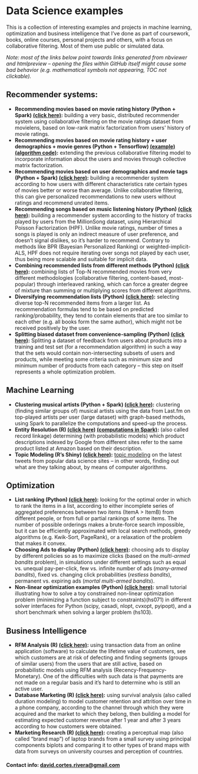 # Data Science examples

This is a collection of interesting examples and projects in machine learning, optimization and business intelligence that I’ve done as part of coursework, books, online courses, personal projects and others, with a focus on collaborative filtering. Most of them use public or simulated data.

_Note: most of the links below point towards links generated from nbviewer and htmlpreview – opening the files within GitHub itself might cause some bad behavior (e.g. mathematical symbols not appearing, TOC not clickable)._

## Recommender systems:
* **Recommending movies based on movie rating history (Python + Spark) [(click here)](https://github.com/david-cortes/datascienceprojects/blob/master/machine_learning/recommender_system.ipynb):** building a very basic, distributed recommender system using collaborative filtering on the movie ratings dataset from movielens, based on low-rank matrix factorization from users' history of movie ratings.
* **Recommending movies based on movie rating history + user demographics + movie genres (Python + Tensorflow) [(example)](http://nbviewer.jupyter.org/github/david-cortes/cmfrec/blob/master/example/cmfrec_movielens_sideinfo.ipynb) [(algorithm code)](https://github.com/david-cortes/cmfrec/blob/master/cmfrec/__init__.py):** extending the previous collaborative filtering model to incorporate information about the users and movies through collective matrix factorization.
* **Recommending movies based on user demographics and movie tags (Python + Spark) [(click here)](http://nbviewer.ipython.org/github/david-cortes/datascienceprojects/blob/master/machine_learning/recommender_system_w_coldstart.ipynb):** building a recommender system according to how users with different characteristics rate certain types of movies better or worse than average. Unlike collaborative filtering, this can give personalized recommendations to new users without ratings and recommend unrated items. 
* **Recommending songs based on music listening history (Python) [(click here)](http://nbviewer.ipython.org/github/david-cortes/datascienceprojects/blob/master/machine_learning/hierarchical_poisson_factorization.ipynb):** building a recommender system according to the history of tracks played by users from the MillionSong dataset, using Hierarchical Poisson Factorization (HPF). Unlike movie ratings, number of times a songs is played is only an indirect measure of user preference, and doesn’t signal dislikes, so it’s harder to recommend. Contrary to methods like BPR (Bayesian Personalized Ranking) or weighted-implicit-ALS, HPF does not require iterating over songs not played by each user, thus being more scalable and suitable for implicit data.
* **Combining recommended lists from different methods (Python) [(click here)](http://nbviewer.ipython.org/github/david-cortes/datascienceprojects/blob/master/machine_learning/interleaved_rec.ipynb):** combining lists of Top-N recommended movies from very different methodologies (collaborative filtering, content-based, most-popular) through interleaved ranking, which can force a greater degree of mixture than summing or multiplying scores from different algorithms.
* **Diversifying recommendation lists (Python) [(click here)](http://nbviewer.ipython.org/github/david-cortes/datascienceprojects/blob/master/machine_learning/topic_diversification.ipynb):** selecting diverse top-N recommended items from a larger list. As recommendation formulas tend to be based on predicted ranking/probability, they tend to contain elements that are too similar to each other (e.g. all books form the same author), which might not be received positively by the user.
* **Splitting biased dataset from convenience-sampling (Python) [(click here)](http://nbviewer.ipython.org/github/david-cortes/datascienceprojects/blob/master/optimization/dataset_splitting.ipynb):** Splitting a dataset of feedback from users about products into a training and test set (for a recommendation algorithm) in such a way that the sets would contain non-intersecting subsets of users and products, while meeting some criteria such as minimum size and minimum number of products from each category – this step on itself represents a whole optimization problem.


## Machine Learning
* **Clustering musical artists (Python + Spark) [(click here)](http://nbviewer.ipython.org/github/david-cortes/datascienceprojects/blob/master/machine_learning/clustering_fm_artists.ipynb):** clustering (finding similar groups of) musical artists using the data from Last.fm on top-played artists per user (large dataset) with graph-based methods, using Spark to parallelize the computations and speed-up the process.
* **Entity Resolution (R) [(click here)](http://htmlpreview.github.io/?https://github.com/david-cortes/datascienceprojects/blob/master/machine_learning/entity_resolution.html) [(computations in Spark)](https://github.com/david-cortes/datascienceprojects/blob/master/machine_learning/heavy_computations.ipynb):** (also called record linkage) determining (with probabilistic models) which product descriptions indexed by Google from different sites refer to the same product listed at Amazon based on their description.
* **Topic Modeling (R’s Shiny) [(click here)](https://david-cortes.shinyapps.io/textmining):** [topic modeling](https://en.wikipedia.org/wiki/Topic_model) on the latest tweets from popular data science sites – in other words, finding out what are they talking about, by means of computer algorithms.


## Optimization
* **List ranking (Python) [(click here)](http://nbviewer.ipython.org/github/david-cortes/datascienceprojects/blob/master/optimization/list_optimization.ipynb):** looking for the optimal order in which to rank the items in a list, according to either incomplete series of aggregated preferences between two items (ItemA > ItemB) from different people, or from full or partial rankings of some items. The number of possible orderings makes a brute-force search impossible, but it can be efficiently approximated with local search methods, greedy algorithms (e.g. Kwik-Sort, PageRank), or a relaxation of the problem that makes it convex.
* **Choosing Ads to display (Python) [(click here)](http://nbviewer.ipython.org/github/david-cortes/datascienceprojects/blob/master/optimization/ranking_ads_multiarmed_bandits.ipynb):** choosing ads to display by different policies so as to maximize clicks (based on the _multi-armed bandits_ problem), in simulations under different settings such as equal vs. unequal pay-per-click, few vs. infinite number of ads (_many-armed bandits_), fixed vs. changing click probabilities (_restless bandits_), permanent vs. expiring ads (_mortal multi-armed bandits_).
* **Non-linear optimization examples (Python) [(click here)](http://nbviewer.ipython.org/github/david-cortes/datascienceprojects/blob/master/optimization/nonlinearopt.ipynb):** small tutorial illustrating how to solve a toy constrained non-linear optimization problem (minimizing a function subject to constraints)(hs071) in different solver interfaces for Python (scipy, casadi, nlopt, cvxopt, pyipopt), and a short benchmark when solving a larger problem (hs103).


## Business Intelligence
* **RFM Analysis (R) [(click here)](http://htmlpreview.github.io/?https://github.com/david-cortes/datascienceprojects/blob/master/business_intelligence/rfm.html):** using transaction data from an online application (software) to calculate the lifetime value of customers, see which customers are at risk of defecting and finding segments (groups of similar users) from the users that are still active, based on probabilistic models using RFM analysis (Recency-Frequency-Monetary). One of the difficulties with such data is that payments are not made on a regular basis and it’s hard to determine who is still an active user.
* **Database Marketing (R) [(click here)](http://htmlpreview.github.io/?https://github.com/david-cortes/datascienceprojects/blob/master/business_intelligence/database_marketing.html):** using survival analysis (also called duration modeling) to model customer retention and attrition over time in a phone company, according to the channel through which they were acquired and the market to which they belong, then building a model for estimating expected customer revenue after 1 year and after 3 years according to how customers were obtained.
* **Marketing Research (R) [(click here)](http://htmlpreview.github.io/?https://github.com/david-cortes/datascienceprojects/blob/master/business_intelligence/perceptual_map.html):** creating a perceptual map (also called “brand map”) of laptop brands from a small survey using principal components biplots and comparing it to other types of brand maps with data from surveys on university courses and perception of countries.


#### Contact info: david.cortes.rivera@gmail.com
